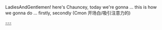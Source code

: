 
LadiesAndGentlemen! here's Chauncey, today we're gonna ... this is how we gonna do ... firstly, secondly (Cmon 开场白/吸引注意力的)


[---](https://www.youtube.com/watch?v=aeFjrkN3qIE)
